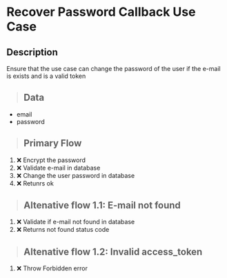 # Recover Password Callback Use Case

## Description

Ensure that the use case can change the password of the user
if the e-mail is exists and is a valid token

> ## Data

- email
- password

> ## Primary Flow

1. ❌ Encrypt the password
2. ❌ Validate e-mail in database
3. ❌ Change the user password in database
4. ❌ Retunrs ok

> ## Altenative flow 1.1: E-mail not found

1. ❌ Validate if e-mail not found in database
2. ❌ Returns not found status code

> ## Altenative flow 1.2: Invalid access_token

1. ❌ Throw Forbidden error
